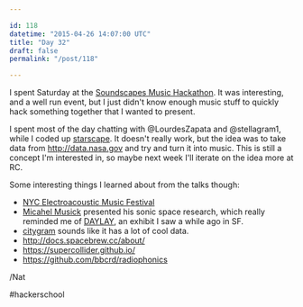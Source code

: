 ```yaml
---

id: 118
datetime: "2015-04-26 14:07:00 UTC"
title: "Day 32"
draft: false
permalink: "/post/118"

---
```


I spent Saturday at the [Soundscapes Music Hackathon](https://web.archive.org/web/20241006205907/https://monthlymusichackathon.org/post/115585146087/soundscapes). It was interesting, and a well run event, but I just didn't know enough music stuff to quickly hack something together that I wanted to present.

I spent most of the day chatting with @LourdesZapata and @stellagram1, while I coded up [starscape](https://github.com/icco/starscape/blob/gh-pages/index.html). It doesn't really work, but the idea was to take data from http://data.nasa.gov and try and turn it into music. This is still a concept I'm interested in, so maybe next week I'll iterate on the idea more at RC.

Some interesting things I learned about from the talks though:

 - [NYC Electroacoustic Music Festival](https://nycemf.org/)
 - [Micahel Musick](https://michaelmusick.com/) presented his sonic space research, which really reminded me of [DAYLAY](https://web.archive.org/web/20231207142508/https://www.exploratorium.edu/visit/outdoor-gallery/daylay), an exhibit I saw a while ago in SF.
 - [citygram](http://steinhardt.nyu.edu/marl/research/citygram) sounds like it has a lot of cool data.
 - http://docs.spacebrew.cc/about/
 - https://supercollider.github.io/
 - https://github.com/bbcrd/radiophonics

/Nat

#hackerschool

